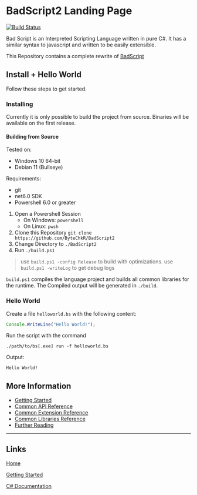 # BadScript2 Landing Page

[![Build Status](https://app.travis-ci.com/ByteChkR/BadScript2.svg?branch=main)](https://app.travis-ci.com/ByteChkR/BadScript2)

Bad Script is an Interpreted Scripting Language written in pure C#. It has a similar syntax to javascript and written to be easily extensible.

This Repository contains a complete rewrite of [BadScript](https://github.com/ByteChkR/BadScript)

## Install + Hello World

Follow these steps to get started.

### Installing

Currently it is only possible to build the project from source. Binaries will be available on the first release.

#### Building from Source

Tested on:
- Windows 10 64-bit
- Debian 11 (Bullseye)

Requirements:
- git
- net6.0 SDK
- Powershell 6.0 or greater

1. Open a Powershell Session
	- On Windows: `powershell`
	- On Linux: `pwsh`
2. Clone this Repository `git clone https://github.com/ByteChkR/BadScript2`
3. Change Directory to `./BadScript2`
3. Run `./build.ps1`

> use `build.ps1 -config Release` to build with optimizations.
> use `build.ps1 -writeLog` to get debug logs

`build.ps1` compiles the language project and builds all common libraries for the runtime.
The Compiled output will be generated in `./build`.

### Hello World
Create a file `helloworld.bs` with the following content:
```js
Console.WriteLine("Hello World!");
```

Run the script with the command
```
./path/to/bs[.exe] run -f helloworld.bs
```

Output:
```
Hello World!
```

## More Information

- [Getting Started](./GettingStarted.md)
- [Common API Reference](./common/api/Readme.md)
- [Common Extension Reference](./common/extensions/Readme.md)
- [Common Libraries Reference](./common/libraries/Readme.md)
- [Further Reading](./FurtherReading.md)


___

## Links

[Home](https://bytechkr.github.io/BadScript2/)

[Getting Started](https://bytechkr.github.io/BadScript2/GettingStarted.html)

[C# Documentation](https://bytechkr.github.io/BadScript2/reference/index.html)
